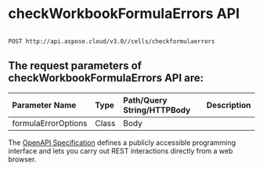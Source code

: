 # **checkWorkbookFormulaErrors API**

 

```bash

POST http://api.aspose.cloud/v3.0//cells/checkformulaerrors

```

## The request parameters of **checkWorkbookFormulaErrors** API are: 

| Parameter Name | Type | Path/Query String/HTTPBody | Description | 
| :- | :- | :- |:- | 
|formulaErrorOptions|Class|Body||


The [OpenAPI Specification](https://reference.aspose.cloud/cells/#/DataCheckingController/CheckWorkbookFormulaErrors) defines a publicly accessible programming interface and lets you carry out REST interactions directly from a web browser.
